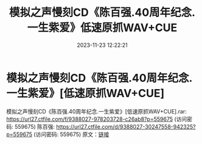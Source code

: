 ﻿---
title: 模拟之声慢刻CD《陈百强.40周年纪念.一生紫爱》低速原抓WAV+CUE
date: 2023-11-23 12:22:21
categories: WAV车载音乐、镜像
tags: 华语中文
---
# 模拟之声慢刻CD《陈百强.40周年纪念.一生紫爱》[低速原抓WAV+CUE]

模拟之声慢刻CD《陈百强.40周年纪念.一生紫爱》[低速原抓WAV+CUE].rar: https://url27.ctfile.com/f/9388027-978203728-c26ab8?p=559675
(访问密码: 559675)
陈百强: https://url27.ctfile.com/d/9388027-30247558-942325?p=559675
(访问密码: 559675)
原文：[链接](https://blog.sina.com.cn/s/blog_1647c7e76010313ti.html)